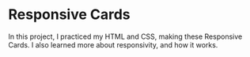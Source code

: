 # Responsive Cards
In this project, I practiced my HTML and CSS, making these Responsive Cards.
I also learned more about responsivity, and how it works.
